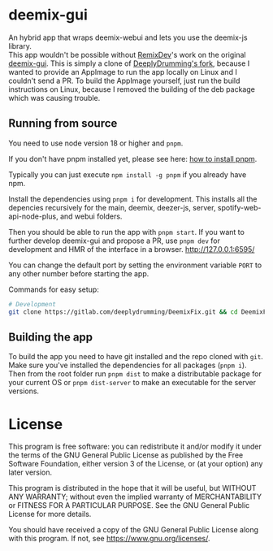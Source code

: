 # deemix-gui
An hybrid app that wraps deemix-webui and lets you use the deemix-js library.  
This app wouldn't be possible without [RemixDev](https://gitlab.com/RemixDev)'s work on the original [deemix-gui](https://gitlab.com/RemixDev/deemix-gui).
This is simply a clone of [DeeplyDrumming's fork](https://gitlab.com/deeplydrumming/DeemixFix), because I wanted to provide an AppImage to run the app locally on Linux and I couldn't send a PR.
To build the AppImage yourself, just run the build instructions on Linux, because I removed the building of the deb package which was causing trouble.

## Running from source
You need to use node version 18 or higher and `pnpm`.

If you don't have pnpm installed yet, please see here: [how to install pnpm](https://pnpm.io/installation).

Typically you can just execute `npm install -g pnpm` if you already have npm.

Install the dependencies using `pnpm i` for development. This installs all the depencies recursively for the main, deemix, deezer-js, server, spotify-web-api-node-plus, and webui folders.

Then you should be able to run the app with `pnpm start`.
If you want to further develop deemix-gui and propose a PR, use `pnpm dev` for development and HMR of the interface in a browser. http://127.0.0.1:6595/

You can change the default port by setting the environment variable `PORT` to any other number before starting the app. 

Commands for easy setup:

```sh
# Development
git clone https://gitlab.com/deeplydrumming/DeemixFix.git && cd DeemixFix && pnpm i
```


## Building the app
To build the app you need to have git installed and the repo cloned with `git`.
Make sure you've installed the dependencies for all packages (`pnpm i`).
Then from the root folder run `pnpm dist` to make a distributable package for your current OS or `pnpm dist-server` to make an executable for the server versions.
  
# License
This program is free software: you can redistribute it and/or modify
it under the terms of the GNU General Public License as published by
the Free Software Foundation, either version 3 of the License, or
(at your option) any later version.

This program is distributed in the hope that it will be useful,
but WITHOUT ANY WARRANTY; without even the implied warranty of
MERCHANTABILITY or FITNESS FOR A PARTICULAR PURPOSE.  See the
GNU General Public License for more details.

You should have received a copy of the GNU General Public License
along with this program. If not, see <https://www.gnu.org/licenses/>.
